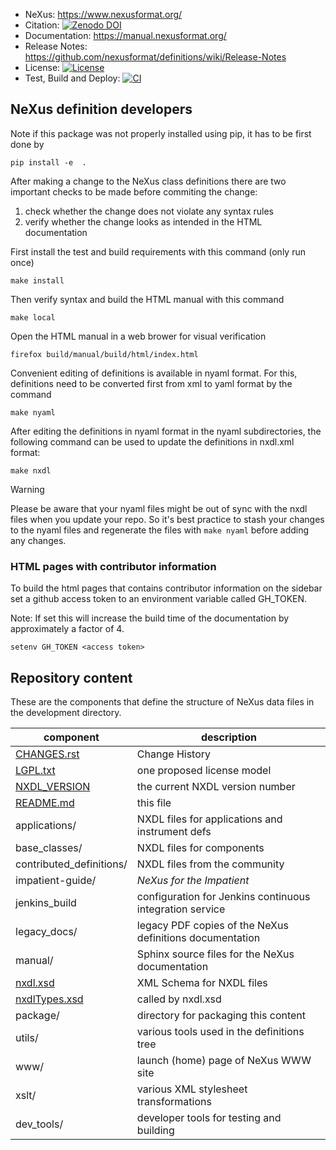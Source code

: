 * NeXus: https://www.nexusformat.org/
* Citation: [![Zenodo DOI](https://zenodo.org/badge/DOI/10.5281/zenodo.1472392.svg)](https://doi.org/10.5281/zenodo.1472392)
* Documentation: https://manual.nexusformat.org/
* Release Notes: https://github.com/nexusformat/definitions/wiki/Release-Notes
* License: [![License](https://img.shields.io/badge/License-LGPL_v3-blue.svg)](https://www.gnu.org/licenses/lgpl-3.0)
* Test, Build and Deploy: [![CI](https://github.com/nexusformat/definitions/actions/workflows/ci.yaml/badge.svg)](https://github.com/nexusformat/definitions/actions/workflows/ci.yaml)

## NeXus definition developers

Note if this package was not properly installed using pip, it has to be first done by  

    pip install -e  .

After making a change to the NeXus class definitions there are two important checks
to be made before commiting the change:

 1. check whether the change does not violate any syntax rules
 2. verify whether the change looks as intended in the HTML documentation

First install the test and build requirements with this command (only run once)

    make install

Then verify syntax and build the HTML manual with this command

    make local

Open the HTML manual in a web brower for visual verification

    firefox build/manual/build/html/index.html

Convenient editing of definitions is available in nyaml format. For this, definitions need to be converted first from xml to yaml format by the command

    make nyaml

After editing the definitions in nyaml format in the nyaml subdirectories, the following command can be used to update the definitions in nxdl.xml format:

    make nxdl

> [!WARNING]  
> Please be aware that your nyaml files might be out of sync with the nxdl files when you update your repo. So it's best practice to stash your changes to the nyaml files and regenerate the files with `make nyaml` before adding any changes.

### HTML pages with contributor information

To build the html pages that contains contributor information on the sidebar set a github access token to an environment variable called GH_TOKEN.

Note: If set this will increase the build time of the documentation by approximately a factor of 4.

    setenv GH_TOKEN <access token>

## Repository content

These are the components that define the structure of NeXus data files 
in the development directory.

component                      | description
-------------------------------|------------------------
[CHANGES.rst](CHANGES.rst)     | Change History
[LGPL.txt](LGPL.txt)           | one proposed license model
[NXDL_VERSION](NXDL_VERSION)   | the current NXDL version number
[README.md](README.md)         | this file
applications/                  | NXDL files for applications and instrument defs
base_classes/                  | NXDL files for components
contributed_definitions/       | NXDL files from the community
impatient-guide/               | *NeXus for the Impatient*
jenkins_build                  | configuration for Jenkins continuous integration service
legacy_docs/                   | legacy PDF copies of the NeXus definitions documentation
manual/                        | Sphinx source files for the NeXus documentation
[nxdl.xsd](nxdl.xsd)           | XML Schema for NXDL files
[nxdlTypes.xsd](nxdlTypes.xsd) | called by nxdl.xsd
package/                       | directory for packaging this content
utils/                         | various tools used in the definitions tree
www/                           | launch (home) page of NeXus WWW site
xslt/                          | various XML stylesheet transformations
dev_tools/                     | developer tools for testing and building
